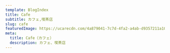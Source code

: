 ```yaml
---
template: BlogIndex
title: Cafe
subtitle: カフェ,喫茶店
slug: cafe
featuredImage: https://ucarecdn.com/4a879041-7c7d-4fa2-a4ab-d9357211a105/
meta:
  title: Cafe（カフェ）
  description: カフェ、喫茶店
---
```

